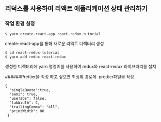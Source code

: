 ## 리덕스를 사용하여 리액트 애플리케이션 상태 관리하기

### 작업 환경 설정

```$ yarn create-react-app react-redux-tutorial```

create-react-app을 통해 새로운 리액트 디렉터리 생성

```   
$ cd react-redux-tutorial  
$ yarn add redux react-redux  
```
생성한 디렉터리에 yarn 명령어를 사용하여 redux와 react-redux 라이브러리를 설치

######Prettier을 작성 하고 싶으면 최상위 경로에 .prettier파일을 작성
```  
{  
  "singleQuote":true,  
  "semi": true,  
  "useTabs": false,  
  "tabWidth": 2,  
  "trailingComma": "all",  
  "printWidth": 80  
 }
